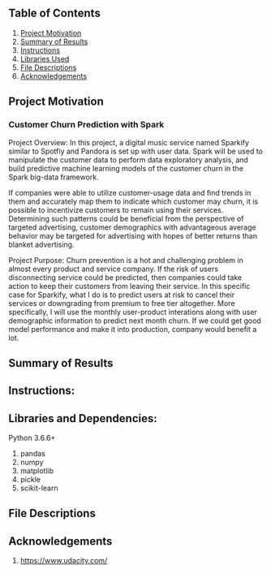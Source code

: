 ## Table of Contents
1. [Project Motivation](#motivation)
2. [Summary of Results](#results)
3. [Instructions](#instructions)
4. [Libraries Used](#libraries)
5. [File Descriptions](#descriptions)
6. [Acknowledgements](#acknowledgements)

## Project Motivation <a name="motivation"></a>
### Customer Churn Prediction with Spark
Project Overview: In this project, a digital music service named Sparkify similar to Spotfiy and Pandora is set up with user data. Spark will be used to manipulate the customer data to perform data exploratory analysis, and build predictive machine learning models of the customer churn in the Spark big-data framework. 

If companies were able to utilize customer-usage data and find trends in them and accurately map them to indicate which customer may churn, it is possible to incentivize customers to remain using their services. Determining such patterns could be beneficial from the perspective of targeted advertising, customer demographics with advantageous average behavior may be targeted for advertising with hopes of better returns than blanket advertising.

Project Purpose: Churn prevention is a hot and challenging problem in almost every product and service company. If the risk of users disconnecting service could be predicted, then companies could take action to keep their customers from leaving their service. In this specific case for Sparkify, what I do is to predict users at risk to cancel their services or downgrading from premium to free tier altogether. More specifically, I will use the monthly user-product interations along with user demographic information to predict next month churn. If we could get good model performance and make it into production, company would benefit a lot.

## Summary of Results <a name="results"></a>


## Instructions: <a name="instructions"></a>


## Libraries and Dependencies: <a name="libraries"></a>

Python 3.6.6+

1. pandas
2. numpy
3. matplotlib
4. pickle 
5. scikit-learn

## File Descriptions <a name="descriptions"></a>

## Acknowledgements <a name="acknowledgements"></a>
1. https://www.udacity.com/

